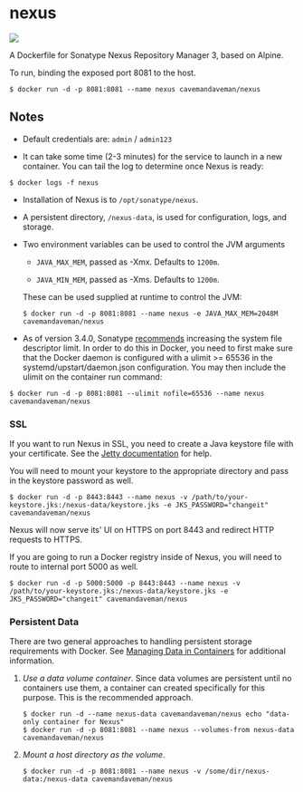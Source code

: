 # nexus

[![](https://images.microbadger.com/badges/image/clearent/nexus.svg)](https://microbadger.com/images/clearent/nexus "Get your own image badge on microbadger.com")

A Dockerfile for Sonatype Nexus Repository Manager 3, based on Alpine.

To run, binding the exposed port 8081 to the host.

```
$ docker run -d -p 8081:8081 --name nexus cavemandaveman/nexus
```


## Notes

*   Default credentials are: `admin` / `admin123`

*   It can take some time (2-3 minutes) for the service to launch in a
new container.  You can tail the log to determine once Nexus is ready:

```
$ docker logs -f nexus
```

*   Installation of Nexus is to `/opt/sonatype/nexus`.  

*   A persistent directory, `/nexus-data`, is used for configuration,
logs, and storage.

*   Two environment variables can be used to control the JVM arguments

    *   `JAVA_MAX_MEM`, passed as -Xmx.  Defaults to `1200m`.

    *   `JAVA_MIN_MEM`, passed as -Xms.  Defaults to `1200m`.

    These can be used supplied at runtime to control the JVM:

    ```
    $ docker run -d -p 8081:8081 --name nexus -e JAVA_MAX_MEM=2048M cavemandaveman/nexus
    ```

*   As of version 3.4.0, Sonatype [recommends](https://support.sonatype.com/hc/en-us/articles/115006448847#filehandles) increasing the system file descriptor limit. In order to do this in Docker, you need to first make sure that the Docker daemon is configured with a ulimit >= 65536 in the systemd/upstart/daemon.json configuration. You may then include the ulimit on the container run command:

```
$ docker run -d -p 8081:8081 --ulimit nofile=65536 --name nexus cavemandaveman/nexus
```


### SSL

If you want to run Nexus in SSL, you need to create a Java keystore file with your certificate. See the [Jetty documentation](http://www.eclipse.org/jetty/documentation/current/configuring-ssl.html) for help.

You will need to mount your keystore to the appropriate directory and pass in the keystore password as well.

```
$ docker run -d -p 8443:8443 --name nexus -v /path/to/your-keystore.jks:/nexus-data/keystore.jks -e JKS_PASSWORD="changeit" cavemandaveman/nexus
```

Nexus will now serve its' UI on HTTPS on port 8443 and redirect HTTP requests to HTTPS.

If you are going to run a Docker registry inside of Nexus, you will need to route to internal port 5000 as well.

```
$ docker run -d -p 5000:5000 -p 8443:8443 --name nexus -v /path/to/your-keystore.jks:/nexus-data/keystore.jks -e JKS_PASSWORD="changeit" cavemandaveman/nexus
```


### Persistent Data

There are two general approaches to handling persistent storage requirements
with Docker. See [Managing Data in Containers](https://docs.docker.com/userguide/dockervolumes/)
for additional information.

1.  *Use a data volume container*.  Since data volumes are persistent
    until no containers use them, a container can created specifically for
    this purpose.  This is the recommended approach.  

    ```
    $ docker run -d --name nexus-data cavemandaveman/nexus echo "data-only container for Nexus"
    $ docker run -d -p 8081:8081 --name nexus --volumes-from nexus-data cavemandaveman/nexus
    ```

2.  *Mount a host directory as the volume*.

    ```
    $ docker run -d -p 8081:8081 --name nexus -v /some/dir/nexus-data:/nexus-data cavemandaveman/nexus
    ```
